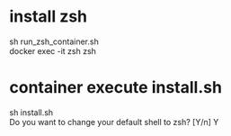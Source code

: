 # install zsh
sh run_zsh_container.sh  
docker exec -it zsh zsh  
  
# container execute install.sh  
sh install.sh  
Do you want to change your default shell to zsh? [Y/n]  Y  

